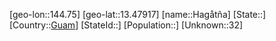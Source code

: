 ﻿---
location: [13.47917,144.75]
type: City
tags:
- geo/City


SpocWebEntityId: 35990
isDeleted: false
confidential: public

---
[geo-lon::144.75]
[geo-lat::13.47917]
[name::Hagåtña]
[State::]
[Country::[Guam](geo/Continent/Oceania/Guam.md)]
[StateId::]
[Population::]
[Unknown::32]

